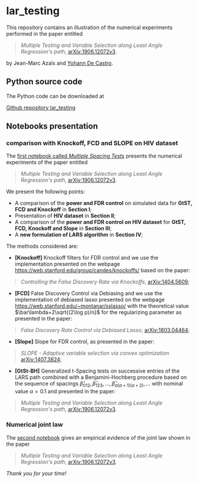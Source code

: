 # lar_testing

This repository contains an illustration of the numerical experiments performed in the paper entitled
> *Multiple Testing and Variable Selection along Least Angle Regression's path*, [arXiv:1906.12072v3](https://arxiv.org/abs/1906.12072v3).

by Jean-Marc Azaïs and [Yohann De Castro](https:ydecastro.github.io).


## Python source code

The Python code can be downloaded at

[Github repository lar_testing](https://github.com/ydecastro/lar_testing)

## Notebooks presentation

### comparison with Knockoff, FCD and SLOPE on HIV dataset
The [first notebook called *Multiple Spacing Tests*](https://github.com/ydecastro/lar_testing/blob/master/multiple_spacing_tests.ipynb) presents the numerical experiments of the paper entitled

> *Multiple Testing and Variable Selection along Least Angle Regression's path*, [arXiv:1906.12072v3](https://arxiv.org/abs/1906.12072v3).

We present the following points:
- A comparison of the **power and FDR control** on simulated data for **GtST, FCD and Knockoff** in **Section I**;
- Presentation of **HIV dataset** in **Section II**;
- A comparison of the **power and FDR control on HIV dataset** for **GtST, FCD, Knockoff and Slope** in **Section III**;
- A **new formulation of LARS algorithm** in **Section IV**;

The methods considered are:
- **[Knockoff]** Knockoff filters for FDR control and we use the implementation presented on the webpage <https://web.stanford.edu/group/candes/knockoffs/> based on the paper:
> *Controlling the False Discovery Rate via Knockoffs*, [arXiv:1404.5609](https://arxiv.org/abs/1404.5609);
- **[FCD]** False Discovery Control via Debiasing and we use the implementation of debiased lasso presented on the webpage <https://web.stanford.edu/~montanar/sslasso/> with the theoretical value $\bar\lambda=2\sqrt{(2\log p)/n}$ for the regularizing parameter as presented in the paper:
> *False Discovery Rate Control via Debiased Lasso*, [arXiv:1803.04464](https://arxiv.org/abs/1803.04464);
- **[Slope]** Slope for FDR control, as presented in the paper:
> *SLOPE - Adaptive variable selection via convex optimization* [arXiv:1407.3824](https://arxiv.org/abs/1407.3824);
- **[GtSt-BH]** Generalized t-Spacing tests on successive entries of the LARS path comibined with a Benjamini–Hochberg procedure based on the sequence of spacings $\hat  \beta_{012},\hat  \beta_{123},\ldots,\hat  \beta_{a(a+1)(a+2)},\ldots$ with nominal value $\alpha= 0.1$ and presented in the paper:
> *Multiple Testing and Variable Selection along Least Angle Regression's path*, [arXiv:1906.12072v3](https://arxiv.org/abs/1906.12072v3).


### Numerical joint law
The [second notebook](https://github.com/ydecastro/lar_testing/blob/master/Law_LAR.ipynb) gives an empirical evidence of the joint law shown in the paper
> *Multiple Testing and Variable Selection along Least Angle Regression's path*, [arXiv:1906.12072v3](https://arxiv.org/abs/1906.12072v3).

*Thank you for your time!*
